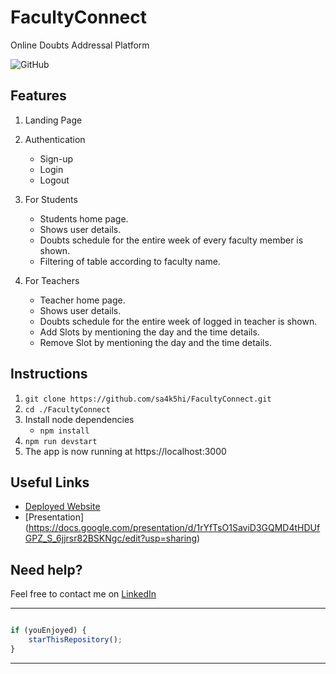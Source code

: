 # FacultyConnect
Online Doubts Addressal Platform

![GitHub](https://img.shields.io/github/license/sa4k5hi/FacultyConnect?style=for-the-badge)

## Features

1. Landing Page

2. Authentication
    - Sign-up
    - Login
    - Logout

3. For Students
    - Students home page.
    - Shows user details.
    - Doubts schedule for the entire week of every faculty member is shown.
    - Filtering of table according to faculty name. 

4. For Teachers
    - Teacher home page.
    - Shows user details.
    - Doubts schedule for the entire week of logged in teacher is shown.
    - Add Slots by mentioning the day and the time details.
    - Remove Slot by mentioning the day and the time details.

## Instructions

1. `git clone https://github.com/sa4k5hi/FacultyConnect.git` 
2. `cd ./FacultyConnect`
3. Install node dependencies 
   - `npm install`
4. `npm run devstart`
5. The app is now running at https://localhost:3000

## Useful Links

- [Deployed Website](https://faculty-connect.herokuapp.com/)
- [Presentation] (https://docs.google.com/presentation/d/1rYfTsO1SaviD3GQMD4tHDUfGPZ_S_6jjrsr82BSKNgc/edit?usp=sharing)

## Need help?

Feel free to contact me on [LinkedIn](https://www.linkedin.com/in/saakshi07/) 


---------

```javascript

if (youEnjoyed) {
    starThisRepository();
}

```

-----------
